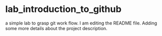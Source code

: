# lab_introduction_to_github
a simple lab to grasp git work flow.
I am editing the README file. Adding some more details about the project description.
